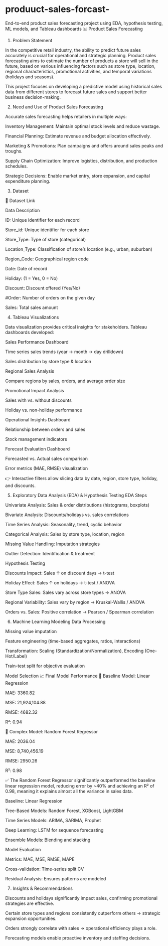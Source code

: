 # produuct-sales-forcast-
End-to-end product sales forecasting project using EDA, hypothesis testing, ML models, and Tableau dashboards
📊 Product Sales Forecasting
1. Problem Statement

In the competitive retail industry, the ability to predict future sales accurately is crucial for operational and strategic planning. Product sales forecasting aims to estimate the number of products a store will sell in the future, based on various influencing factors such as store type, location, regional characteristics, promotional activities, and temporal variations (holidays and seasons).

This project focuses on developing a predictive model using historical sales data from different stores to forecast future sales and support better business decision-making.

2. Need and Use of Product Sales Forecasting

Accurate sales forecasting helps retailers in multiple ways:

Inventory Management: Maintain optimal stock levels and reduce wastage.

Financial Planning: Estimate revenue and budget allocation effectively.

Marketing & Promotions: Plan campaigns and offers around sales peaks and troughs.

Supply Chain Optimization: Improve logistics, distribution, and production schedules.

Strategic Decisions: Enable market entry, store expansion, and capital expenditure planning.

3. Dataset

📂 Dataset Link

Data Description

ID: Unique identifier for each record

Store_id: Unique identifier for each store

Store_Type: Type of store (categorical)

Location_Type: Classification of store’s location (e.g., urban, suburban)

Region_Code: Geographical region code

Date: Date of record

Holiday: (1 = Yes, 0 = No)

Discount: Discount offered (Yes/No)

#Order: Number of orders on the given day

Sales: Total sales amount

4. Tableau Visualizations

Data visualization provides critical insights for stakeholders. Tableau dashboards developed:

Sales Performance Dashboard

Time series sales trends (year → month → day drilldown)

Sales distribution by store type & location

Regional Sales Analysis

Compare regions by sales, orders, and average order size

Promotional Impact Analysis

Sales with vs. without discounts

Holiday vs. non-holiday performance

Operational Insights Dashboard

Relationship between orders and sales

Stock management indicators

Forecast Evaluation Dashboard

Forecasted vs. Actual sales comparison

Error metrics (MAE, RMSE) visualization

👉 Interactive filters allow slicing data by date, region, store type, holiday, and discounts.

5. Exploratory Data Analysis (EDA) & Hypothesis Testing
EDA Steps

Univariate Analysis: Sales & order distributions (histograms, boxplots)

Bivariate Analysis: Discounts/holidays vs. sales correlations

Time Series Analysis: Seasonality, trend, cyclic behavior

Categorical Analysis: Sales by store type, location, region

Missing Value Handling: Imputation strategies

Outlier Detection: Identification & treatment

Hypothesis Testing

Discounts Impact: Sales ↑ on discount days → t-test

Holiday Effect: Sales ↑ on holidays → t-test / ANOVA

Store Type Sales: Sales vary across store types → ANOVA

Regional Variability: Sales vary by region → Kruskal-Wallis / ANOVA

Orders vs. Sales: Positive correlation → Pearson / Spearman correlation

6. Machine Learning Modeling
Data Processing

Missing value imputation

Feature engineering (time-based aggregates, ratios, interactions)

Transformation: Scaling (Standardization/Normalization), Encoding (One-Hot/Label)

Train-test split for objective evaluation

Model Selection
📈 Final Model Performance
🔹 Baseline Model: Linear Regression

MAE: 3360.82

MSE: 21,924,104.88

RMSE: 4682.32

R²: 0.94

🔹 Complex Model: Random Forest Regressor

MAE: 2036.04

MSE: 8,740,456.19

RMSE: 2950.26

R²: 0.98

✅ The Random Forest Regressor significantly outperformed the baseline linear regression model, reducing error by ~40% and achieving an R² of 0.98, meaning it explains almost all the variance in sales data.

Baseline: Linear Regression

Tree-Based Models: Random Forest, XGBoost, LightGBM

Time Series Models: ARIMA, SARIMA, Prophet

Deep Learning: LSTM for sequence forecasting

Ensemble Models: Blending and stacking

Model Evaluation

Metrics: MAE, MSE, RMSE, MAPE

Cross-validation: Time-series split CV

Residual Analysis: Ensures patterns are modeled

7. Insights & Recommendations

Discounts and holidays significantly impact sales, confirming promotional strategies are effective.

Certain store types and regions consistently outperform others → strategic expansion opportunities.

Orders strongly correlate with sales → operational efficiency plays a role.

Forecasting models enable proactive inventory and staffing decisions.
